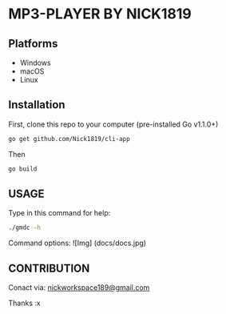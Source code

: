 # MP3-PLAYER BY NICK1819

## Platforms

- Windows
- macOS
- Linux

## Installation

First, clone this repo to your computer (pre-installed Go v1.1.0+)

```sh
go get github.com/Nick1819/cli-app
```

Then

```sh
go build
```

## USAGE

Type in this command for help:

```sh
./gmdc -h
```

Command options:
![Img] (docs/docs.jpg)

## CONTRIBUTION

Conact via: nickworkspace189@gmail.com

Thanks :x

